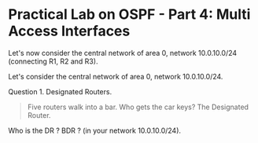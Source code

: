 # Practical Lab on OSPF - Part 4: Multi Access Interfaces

Let's now consider the central network of area 0, network 10.0.10.0/24 (connecting R1, R2 and R3). 

Let's consider the central network of area 0, network 10.0.10.0/24. 

Question 1. Designated Routers. 

> <hilarious joke>
> Five routers walk into a bar. Who gets the car keys?
> The Designated Router.
> </hilarious joke>

Who is the DR ? BDR ? (in your network 10.0.10.0/24).


